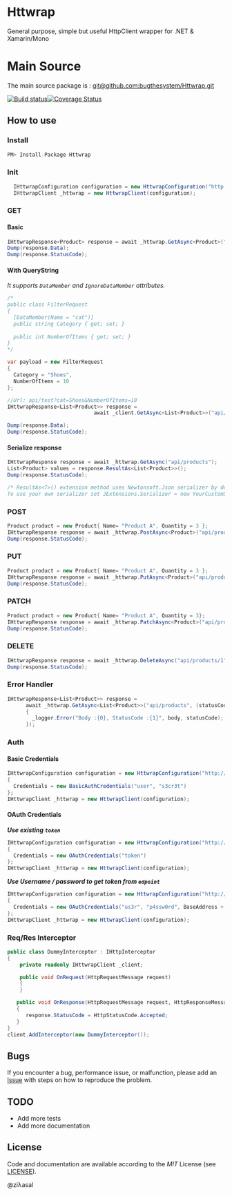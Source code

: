 
# Httwrap
General purpose, simple but useful HttpClient wrapper for .NET & Xamarin/Mono

# Main Source
The main source package is : [git@github.com:bugthesystem/Httwrap.git](https://github.com/bugthesystem/Httwrap.git) 

[![Build status](https://ci.appveyor.com/api/projects/status/vyg8a2lsw1jf9nki?svg=true)](https://ci.appveyor.com/project/ziyasal/httwrap)[![Coverage Status](https://coveralls.io/repos/ziyasal/Httwrap/badge.svg)](https://coveralls.io/r/ziyasal/Httwrap)

## How to use

### Install

```cs
PM> Install-Package Httwrap
```

### Init

```csharp
  IHttwrapConfiguration configuration = new HttwrapConfiguration("http://localhost:9000/");
  IHttwrapClient _httwrap = new HttwrapClient(configuration);
```

### GET

#### Basic

```csharp
IHttwrapResponse<Product> response = await _httwrap.GetAsync<Product>("api/products/1");
Dump(response.Data);
Dump(response.StatusCode);
```

#### With QueryString

*_It supports `DataMember` and `IgnoreDataMember` attributes._*

```csharp
/*
public class FilterRequest
{
  [DataMember(Name = "cat")]
  public string Category { get; set; }
  
  public int NumberOfItems { get; set; }
}
*/

var payload = new FilterRequest
{
  Category = "Shoes",
  NumberOfItems = 10
};

//Url: api/test?cat=Shoes&NumberOfItems=10
IHttwrapResponse<List<Product>> response =
                            await _client.GetAsync<List<Product>>("api/test", payload);

Dump(response.Data);
Dump(response.StatusCode);
```

#### Serialize response

```csharp
IHttwrapResponse response = await _httwrap.GetAsync("api/products");
List<Product> values = response.ResultAs<List<Product>>();
Dump(response.StatusCode);

/* ResultAs<T>() extension method uses Newtonsoft.Json serializer by default.  
To use your own serializer set JExtensions.Serializer = new YourCustomSerializerImpl();*/
```

### POST

```csharp
Product product = new Product{ Name= "Product A", Quantity = 3 };
IHttwrapResponse response = await _httwrap.PostAsync<Product>("api/products",product);
Dump(response.StatusCode);
```

### PUT

```csharp
Product product = new Product{ Name= "Product A", Quantity = 3 };
IHttwrapResponse response = await _httwrap.PutAsync<Product>("api/products/1",product);
Dump(response.StatusCode);
```

### PATCH

```csharp
Product product = new Product{ Name= "Product A", Quantity = 3};
IHttwrapResponse response = await _httwrap.PatchAsync<Product>("api/products/1",product);
Dump(response.StatusCode);
```

### DELETE

```csharp
IHttwrapResponse response = await _httwrap.DeleteAsync("api/products/1");
Dump(response.StatusCode);
```


### Error Handler

```csharp
IHttwrapResponse<List<Product>> response =
      await _httwrap.GetAsync<List<Product>>("api/products", (statusCode, body) =>
      {
        _logger.Error("Body :{0}, StatusCode :{1}", body, statusCode);
      });
```

### Auth

#### Basic Credentials

```csharp
IHttwrapConfiguration configuration = new HttwrapConfiguration("http://localhost:9000/")
{
  Credentials = new BasicAuthCredentials("user", "s3cr3t")
};
IHttwrapClient _httwrap = new HttwrapClient(configuration);
```

#### OAuth Credentials

_**Use existing ```token```**_
```csharp
IHttwrapConfiguration configuration = new HttwrapConfiguration("http://localhost:9000/")
{
  Credentials = new OAuthCredentials("token")
};
IHttwrapClient _httwrap = new HttwrapClient(configuration);
```

_**Use Username / password to get token from ```edpoint```**_

```csharp
IHttwrapConfiguration configuration = new HttwrapConfiguration("http://localhost:9000/")
{
  Credentials = new OAuthCredentials("us3r", "p4ssw0rd", BaseAddress + "/token")
};
IHttwrapClient _httwrap = new HttwrapClient(configuration);
```

### Req/Res Interceptor

```csharp
public class DummyInterceptor : IHttpInterceptor
{
    private readonly IHttwrapClient _client;

    public void OnRequest(HttpRequestMessage request)
    {
    }

   public void OnResponse(HttpRequestMessage request, HttpResponseMessage response)
   {
      response.StatusCode = HttpStatusCode.Accepted;
   }
}
client.AddInterceptor(new DummyInterceptor());
```

## Bugs

If you encounter a bug, performance issue, or malfunction, please add an [Issue](https://github.com/ziyasal/Httwrap/issues) with steps on how to reproduce the problem.

## TODO

- Add more tests
- Add more documentation

## License

Code and documentation are available according to the *MIT* License (see [LICENSE](https://github.com/ziyasal/Httwrap/blob/master/LICENSE)).

@ziλasal

